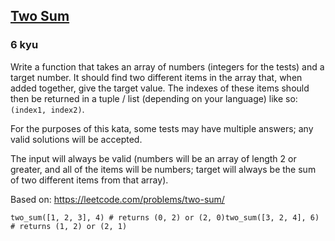 <h2><a href=https://www.codewars.com/kata/52c31f8e6605bcc646000082/train/python target="_blank">Two Sum</a></h2><h3>6 kyu</h3><p>Write a function that takes an array of numbers (integers for the tests) and a target number. It should find two different items in the array that, when added together, give the target value. The indexes of these items should then be returned in a tuple / list (depending on your language) like so: <code>(index1, index2)</code>.</p><p>For the purposes of this kata, some tests may have multiple answers; any valid solutions will be accepted.</p><p>The input will always be valid (numbers will be an array of length 2 or greater, and all of the items will be numbers; target will always be the sum of two different items from that array).</p><p>Based on: <a href="https://leetcode.com/problems/two-sum/" data-turbolinks="false" target="_blank">https://leetcode.com/problems/two-sum/</a></p><pre style="display: none;"><code class="language-elixir"><span class="cm-variable">two_sum</span>([<span class="cm-number">1</span>, <span class="cm-number">2</span>, <span class="cm-number">3</span>], <span class="cm-number">4</span>) <span class="cm-operator">=</span><span class="cm-operator">=</span> {<span class="cm-number">0</span>, <span class="cm-number">2</span>}<span class="cm-variable">two_sum</span>([<span class="cm-number">3</span>, <span class="cm-number">2</span>, <span class="cm-number">4</span>], <span class="cm-number">6</span>) <span class="cm-operator">=</span><span class="cm-operator">=</span> {<span class="cm-number">1</span>, <span class="cm-number">2</span>}</code></pre><pre style="display: none;"><code class="language-lambdacalc"><span class="cm-text">two-sum</span> <span class="cm-text">&lt;</span> <span class="cm-number">1</span> <span class="cm-number">2</span> <span class="cm-number">3</span> <span class="cm-text">&gt;</span> <span class="cm-number">4</span> <span class="cm-comment"># returns (0, 2) or (2, 0)</span><span class="cm-text">two-sum</span> <span class="cm-text">&lt;</span> <span class="cm-number">3</span> <span class="cm-number">2</span> <span class="cm-number">4</span> <span class="cm-text">&gt;</span> <span class="cm-number">6</span> <span class="cm-comment"># returns (1, 2) or (2, 1)</span></code></pre><pre style="display: none;"><code class="language-cpp"><span class="cm-variable">two_sum</span>({<span class="cm-number">1</span>, <span class="cm-number">2</span>, <span class="cm-number">3</span>}, <span class="cm-number">4</span>); <span class="cm-comment">// returns {0, 2} or {2, 0}</span><span class="cm-variable">two_sum</span>({<span class="cm-number">3</span>, <span class="cm-number">2</span>, <span class="cm-number">4</span>}, <span class="cm-number">6</span>); <span class="cm-comment">// returns {1, 2} or {2, 1}</span></code></pre><pre style="display: none;"><code class="language-go"><span class="cm-variable">TwoSum</span>([]<span class="cm-keyword">int</span>{<span class="cm-number">1</span>, <span class="cm-number">2</span>, <span class="cm-number">3</span>}, <span class="cm-number">4</span>) <span class="cm-comment">// returns [2]int{0, 2}</span><span class="cm-comment">// the go translation has an issue where random tests accept either [2]int{0, 2} or [2]int{2, 0}, but fixed tests and sample tests demand the resulting slice to be sorted!</span><span class="cm-comment">// untill it's fixed, please sort your result in go.</span></code></pre><pre style="display: none;"><code class="language-haskell"><span class="cm-variable">twoSum</span> [<span class="cm-number">1</span>, <span class="cm-number">2</span>, <span class="cm-number">3</span>] <span class="cm-number">4</span> <span class="cm-variable">===</span> (<span class="cm-number">0</span>, <span class="cm-number">2</span>)<span class="cm-variable">twoSum</span> [<span class="cm-number">3</span>, <span class="cm-number">2</span>, <span class="cm-number">4</span>] <span class="cm-number">6</span> <span class="cm-variable">===</span> (<span class="cm-number">1</span>, <span class="cm-number">2</span>)</code></pre><pre style="display: none;"><code class="language-javascript"><span class="cm-variable">twoSum</span>([<span class="cm-number">1</span>, <span class="cm-number">2</span>, <span class="cm-number">3</span>], <span class="cm-number">4</span>) <span class="cm-comment">// returns [0, 2] or [2, 0]</span><span class="cm-variable">twoSum</span>([<span class="cm-number">3</span>, <span class="cm-number">2</span>, <span class="cm-number">4</span>], <span class="cm-number">6</span>) <span class="cm-comment">// returns [1, 2] or [2, 1]</span></code></pre><pre><code class="language-python"><span class="cm-variable">two_sum</span>([<span class="cm-number">1</span>, <span class="cm-number">2</span>, <span class="cm-number">3</span>], <span class="cm-number">4</span>) <span class="cm-comment"># returns (0, 2) or (2, 0)</span><span class="cm-variable">two_sum</span>([<span class="cm-number">3</span>, <span class="cm-number">2</span>, <span class="cm-number">4</span>], <span class="cm-number">6</span>) <span class="cm-comment"># returns (1, 2) or (2, 1)</span></code></pre><pre style="display: none;"><code class="language-rust"><span class="cm-variable">two_sum</span>(&amp;[<span class="cm-number">1</span>, <span class="cm-number">2</span>, <span class="cm-number">3</span>], <span class="cm-number">4</span>) <span class="cm-comment">// return (0, 2) or (2, 0)</span><span class="cm-variable">two_sum</span>(&amp;[<span class="cm-number">3</span>, <span class="cm-number">2</span>, <span class="cm-number">4</span>], <span class="cm-number">6</span>) <span class="cm-comment">// return (1, 2) or (2, 1)</span></code></pre><pre style="display: none;"><code class="language-cobol">      TwoSum([<span class="cm-number">1</span>, <span class="cm-number">2</span>, <span class="cm-number">3</span>], <span class="cm-number">4</span>) <span class="cm-builtin">=</span><span class="cm-builtin">&gt;</span> result <span class="cm-builtin">=</span> [<span class="cm-number">1</span>, <span class="cm-number">3</span>]      TwoSum([<span class="cm-number">3</span>, <span class="cm-number">2</span>, <span class="cm-number">4</span>], <span class="cm-number">6</span>) <span class="cm-builtin">=</span><span class="cm-builtin">&gt;</span> result <span class="cm-builtin">=</span> [<span class="cm-number">1</span>, <span class="cm-number">2</span>]      </code></pre><pre style="display: none;"><code class="language-scala"><span class="cm-variable">twoSum</span>(<span class="cm-type">List</span>(<span class="cm-number">1</span>, <span class="cm-number">2</span>, <span class="cm-number">3</span>), <span class="cm-number">4</span>) <span class="cm-comment">// (0, 2) or (2, 0)</span><span class="cm-variable">twoSum</span>(<span class="cm-type">List</span>(<span class="cm-number">3</span>, <span class="cm-number">2</span>, <span class="cm-number">4</span>), <span class="cm-number">6</span>) <span class="cm-comment">// (1, 2) or (2, 1)</span></code></pre>